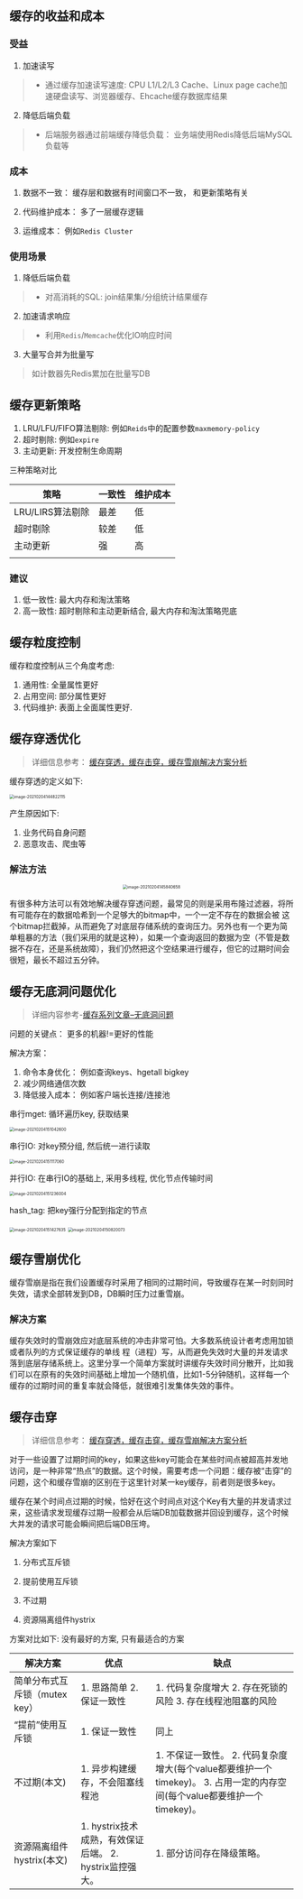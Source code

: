 ## 缓存的收益和成本

### 受益

1. 加速读写

> * 通过缓存加速读写速度: CPU L1/L2/L3 Cache、Linux page cache加速硬盘读写、浏览器缓存、Ehcache缓存数据库结果

2. 降低后端负载

> * 后端服务器通过前端缓存降低负载： 业务端使用Redis降低后端MySQL负载等

### 成本

1. 数据不一致： 缓存层和数据有时间窗口不一致， 和更新策略有关

2. 代码维护成本： 多了一层缓存逻辑
3. 运维成本： 例如`Redis Cluster`

### 使用场景

1. 降低后端负载

> * 对高消耗的SQL: join结果集/分组统计结果缓存

2. 加速请求响应

> * 利用`Redis`/`Memcache`优化IO响应时间

3. 大量写合并为批量写

> 如计数器先Redis累加在批量写DB



## 缓存更新策略

1. LRU/LFU/FIFO算法剔除: 例如`Reids`中的配置参数`maxmemory-policy`
2. 超时剔除: 例如`expire`
3. 主动更新: 开发控制生命周期

三种策略对比

| 策略             | 一致性 | 维护成本 |
| ---------------- | ------ | -------- |
| LRU/LIRS算法剔除 | 最差   | 低       |
| 超时剔除         | 较差   | 低       |
| 主动更新         | 强     | 高       |
|                  |        |          |

### 建议

1. 低一致性: 最大内存和淘汰策略
2. 高一致性: 超时剔除和主动更新结合, 最大内存和淘汰策略兜底



## 缓存粒度控制

缓存粒度控制从三个角度考虑:

1. 通用性: 全量属性更好
2. 占用空间: 部分属性更好
3. 代码维护: 表面上全面属性更好.

## 缓存穿透优化

> 详细信息参考： [缓存穿透，缓存击穿，缓存雪崩解决方案分析](https://blog.csdn.net/zeb_perfect/article/details/54135506)

缓存穿透的定义如下:

<img src="https://ning-wang.oss-cn-beijing.aliyuncs.com/blog-imags/image-20210204144822115.png" alt="image-20210204144822115" style="zoom:50%;" />

产生原因如下:

1. 业务代码自身问题
2. 恶意攻击、爬虫等

### 解法方法

<center><img src="https://ning-wang.oss-cn-beijing.aliyuncs.com/blog-imags/image-20210204145840658.png" alt="image-20210204145840658" style="zoom: 50%;" /></center>

有很多种方法可以有效地解决缓存穿透问题，最常见的则是采用布隆过滤器，将所有可能存在的数据哈希到一个足够大的bitmap中，一个一定不存在的数据会被 这个bitmap拦截掉，从而避免了对底层存储系统的查询压力。另外也有一个更为简单粗暴的方法（我们采用的就是这种），如果一个查询返回的数据为空（不管是数 据不存在，还是系统故障），我们仍然把这个空结果进行缓存，但它的过期时间会很短，最长不超过五分钟。

## 缓存无底洞问题优化

> 详细内容参考-[缓存系列文章–无底洞问题](http://ifeve.com/redis-multiget-hole/)

问题的关键点： 更多的机器!=更好的性能

解决方案： 

1. 命令本身优化： 例如查询keys、hgetall bigkey
2. 减少网络通信次数
3. 降低接入成本： 例如客户端长连接/连接池



串行mget: 循环遍历key, 获取结果

<img src="https://ning-wang.oss-cn-beijing.aliyuncs.com/blog-imags/image-20210204151042600.png" alt="image-20210204151042600" style="zoom: 50%;" />

串行IO: 对key预分组, 然后统一进行读取

<img src="https://ning-wang.oss-cn-beijing.aliyuncs.com/blog-imags/image-20210204151117060.png" alt="image-20210204151117060" style="zoom: 50%;" />

并行IO:  在串行IO的基础上, 采用多线程, 优化节点传输时间

<img src="https://ning-wang.oss-cn-beijing.aliyuncs.com/blog-imags/image-20210204151236004.png" alt="image-20210204151236004" style="zoom:50%;" />

hash_tag: 把key强行分配到指定的节点

<img src="https://ning-wang.oss-cn-beijing.aliyuncs.com/blog-imags/image-20210204151427635.png" alt="image-20210204151427635" style="zoom: 50%;" />







<img src="https://ning-wang.oss-cn-beijing.aliyuncs.com/blog-imags/image-20210204150820073.png" alt="image-20210204150820073" style="zoom:50%;" />

## 缓存雪崩优化

缓存雪崩是指在我们设置缓存时采用了相同的过期时间，导致缓存在某一时刻同时失效，请求全部转发到DB，DB瞬时压力过重雪崩。



### 解决方案

缓存失效时的雪崩效应对底层系统的冲击非常可怕。大多数系统设计者考虑用加锁或者队列的方式保证缓存的单线 程（进程）写，从而避免失效时大量的并发请求落到底层存储系统上。这里分享一个简单方案就时讲缓存失效时间分散开，比如我们可以在原有的失效时间基础上增加一个随机值，比如1-5分钟随机，这样每一个缓存的过期时间的重复率就会降低，就很难引发集体失效的事件。

## 缓存击穿

> 详细信息参考： [缓存穿透，缓存击穿，缓存雪崩解决方案分析](https://blog.csdn.net/zeb_perfect/article/details/54135506)

对于一些设置了过期时间的key，如果这些key可能会在某些时间点被超高并发地访问，是一种非常“热点”的数据。这个时候，需要考虑一个问题：缓存被“击穿”的问题，这个和缓存雪崩的区别在于这里针对某一key缓存，前者则是很多key。

缓存在某个时间点过期的时候，恰好在这个时间点对这个Key有大量的并发请求过来，这些请求发现缓存过期一般都会从后端DB加载数据并回设到缓存，这个时候大并发的请求可能会瞬间把后端DB压垮。

解决方案如下

1. 分布式互斥锁

2. 提前使用互斥锁

3. 不过期

4. 资源隔离组件hystrix

   

方案对比如下: 没有最好的方案, 只有最适合的方案

| 解决方案                      | 优点                                                     | 缺点                                                         |
| ----------------------------- | -------------------------------------------------------- | ------------------------------------------------------------ |
| 简单分布式互斥锁（mutex key） | 1. 思路简单  2. 保证一致性                               | 1. 代码复杂度增大  2. 存在死锁的风险  3. 存在线程池阻塞的风险 |
| “提前”使用互斥锁              | 1. 保证一致性                                            | 同上                                                         |
| 不过期(本文)                  | 1. 异步构建缓存，不会阻塞线程池                          | 1. 不保证一致性。  2. 代码复杂度增大(每个value都要维护一个timekey)。  3. 占用一定的内存空间(每个value都要维护一个timekey)。 |
| 资源隔离组件hystrix(本文)     | 1. hystrix技术成熟，有效保证后端。  2. hystrix监控强大。 | 1. 部分访问存在降级策略。                                    |



